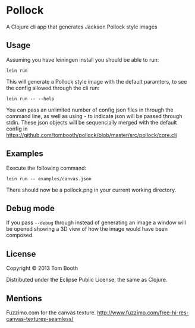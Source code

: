 # Pollock

A Clojure cli app that generates Jackson Pollock style images

## Usage

Assuming you have leiningen install you should be able to run:

    lein run

This will generate a Pollock style image with the default paramters,
to see the config allowed through the cli run:

    lein run -- --help

You can pass an unlimited number of config json files in through the command
line, as well as using - to indicate json will be passed through stdin. These
json objects will be sequencially merged with the default config in 
https://github.com/tombooth/pollock/blob/master/src/pollock/core.clj

## Examples

Execute the following command:

    lein run -- examples/canvas.json

There should now be a pollock.png in your current working directory.

## Debug mode

If you pass `--debug` through instead of generating an image a window will be
opened showing a 3D view of how the image would have been composed.

## License

Copyright © 2013 Tom Booth

Distributed under the Eclipse Public License, the same as Clojure.

## Mentions

Fuzzimo.com for the canvas texture. http://www.fuzzimo.com/free-hi-res-canvas-textures-seamless/

